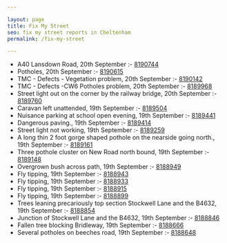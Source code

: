 ```yaml
---

layout: page
title: Fix My Street
seo: fix my street reports in Cheltenham
permalink: /fix-my-street

---
```


<!-- fix_marker starts -->

- A40 Lansdown Road, 20th September :- [8190744](https://www.fixmystreet.com/report/8190744)
- Potholes, 20th September :- [8190615](https://www.fixmystreet.com/report/8190615)
- TMC - Defects - Vegetation problem, 20th September :- [8190142](https://www.fixmystreet.com/report/8190142)
- TMC - Defects -CW6 Potholes  problem, 20th September :- [8189968](https://www.fixmystreet.com/report/8189968)
- Street light out on the corner by the railway bridge, 20th September :- [8189760](https://www.fixmystreet.com/report/8189760)
- Caravan left unattended, 19th September :- [8189504](https://www.fixmystreet.com/report/8189504)
- Nuisance parking at school open evening, 19th September :- [8189441](https://www.fixmystreet.com/report/8189441)
- Dangerous paving., 19th September :- [8189414](https://www.fixmystreet.com/report/8189414)
- Street light not working, 19th September :- [8189259](https://www.fixmystreet.com/report/8189259)
- A long thin 2 foot gorge shaped pothole on the nearside going north., 19th September :- [8189161](https://www.fixmystreet.com/report/8189161)
- Three pothole cluster on New Road north bound, 19th September :- [8189148](https://www.fixmystreet.com/report/8189148)
- Overgrown bush across path, 19th September :- [8188949](https://www.fixmystreet.com/report/8188949)
- Fly tipping, 19th September :- [8188943](https://www.fixmystreet.com/report/8188943)
- Fly tipping, 19th September :- [8188933](https://www.fixmystreet.com/report/8188933)
- Fly tipping, 19th September :- [8188915](https://www.fixmystreet.com/report/8188915)
- Fly tipping, 19th September :- [8188899](https://www.fixmystreet.com/report/8188899)
- Trees leaning precariously top section Stockwell Lane and the B4632, 19th September :- [8188854](https://www.fixmystreet.com/report/8188854)
- Junction of Stockwell Lane and the B4632, 19th September :- [8188846](https://www.fixmystreet.com/report/8188846)
- Fallen tree blocking Bridleway, 19th September :- [8188666](https://www.fixmystreet.com/report/8188666)
- Several potholes on beeches road, 19th September :- [8188648](https://www.fixmystreet.com/report/8188648)

<!-- fix_marker ends -->